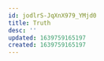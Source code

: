 ```yaml
---
id: jodlrS-JqXnX979_YMjd0
title: Truth
desc: ''
updated: 1639759165197
created: 1639759165197
---
```


